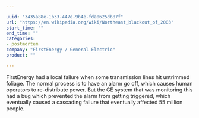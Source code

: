 ```yaml
---

uuid: "3435a88e-1b33-447e-9b4e-fda0625db87f"
url: "https://en.wikipedia.org/wiki/Northeast_blackout_of_2003"
start_time: ""
end_time: ""
categories:
- postmortem
company: "FirstEnergy / General Electric"
product: ""

---
```


FirstEnergy had a local failure when some transmission lines hit untrimmed foliage. The normal process is to have an alarm go off, which causes human operators to re-distribute power. But the GE system that was monitoring this had a bug which prevented the alarm from getting triggered, which eventually caused a cascading failure that eventually affected 55 million people.
